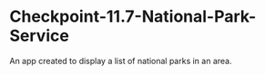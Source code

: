 # Checkpoint-11.7-National-Park-Service
An app created to display a list of national parks in an area.
